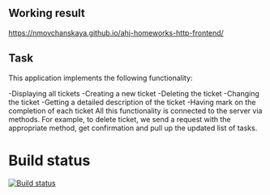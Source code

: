## Working result
https://nmovchanskaya.github.io/ahj-homeworks-http-frontend/

## Task
This application implements the following functionality:

-Displaying all tickets
-Creating a new ticket
-Deleting the ticket
-Changing the ticket
-Getting a detailed description of the ticket
-Having mark on the completion of each ticket
All this functionality is connected to the server via methods. For example, to delete ticket, we send a request with the appropriate method, get confirmation and pull up the updated list of tasks.

# Build status

[![Build status](https://ci.appveyor.com/api/projects/status/3iaaf00pwcd7c72q?svg=true)](https://ci.appveyor.com/project/nmovchanskaya/ahj-homeworks-http-frontend)
